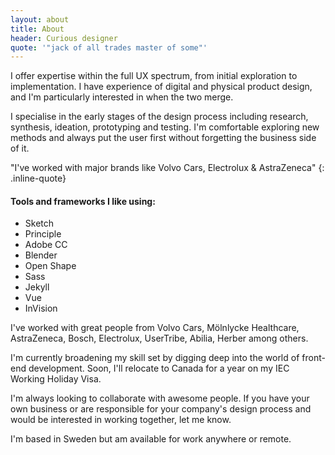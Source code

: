 ```yaml
---
layout: about
title: About
header: Curious designer
quote: '"jack of all trades master of some"'
---
```

I offer expertise within the full UX spectrum, from initial exploration to implementation. I have experience of digital and physical product design, and I'm particularly interested in when the two merge.  

I specialise in the early stages of the design process including research, synthesis, ideation, prototyping and testing. I'm comfortable exploring new methods and always put the user first without forgetting the business side of it.

"I've worked with major brands like Volvo Cars, Electrolux & AstraZeneca"
{: .inline-quote}

#### Tools and frameworks I like using:
* Sketch
* Principle
* Adobe CC
* Blender
* Open Shape
* Sass
* Jekyll
* Vue
* InVision

I've worked with great people from Volvo Cars, Mölnlycke Healthcare, AstraZeneca, Bosch, Electrolux, UserTribe, Abilia, Herber among others.

I'm currently broadening my skill set by digging deep into the world of front-end development. Soon, I'll relocate to Canada for a year on my IEC Working Holiday Visa.

I'm always looking to collaborate with awesome people. If you have your own business or are responsible for your company's design process and would be interested in working together, let me know.

I'm based in Sweden but am available for work anywhere or remote.
